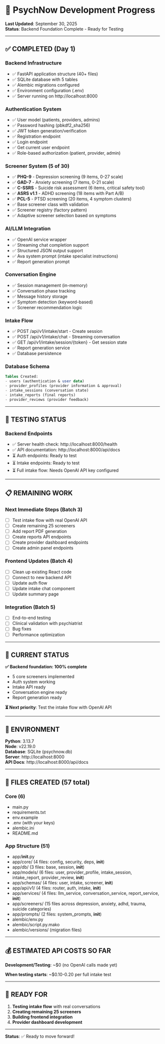 # 🚀 PsychNow Development Progress

**Last Updated**: September 30, 2025  
**Status**: Backend Foundation Complete - Ready for Testing

---

## ✅ COMPLETED (Day 1)

### **Backend Infrastructure**
- ✅ FastAPI application structure (40+ files)
- ✅ SQLite database with 5 tables
- ✅ Alembic migrations configured
- ✅ Environment configuration (.env)
- ✅ Server running on http://localhost:8000

### **Authentication System**
- ✅ User model (patients, providers, admins)
- ✅ Password hashing (pbkdf2_sha256)
- ✅ JWT token generation/verification
- ✅ Registration endpoint
- ✅ Login endpoint
- ✅ Get current user endpoint
- ✅ Role-based authorization (patient, provider, admin)

### **Screener System (5 of 30)**
- ✅ **PHQ-9** - Depression screening (9 items, 0-27 scale)
- ✅ **GAD-7** - Anxiety screening (7 items, 0-21 scale)
- ✅ **C-SSRS** - Suicide risk assessment (6 items, critical safety tool)
- ✅ **ASRS v1.1** - ADHD screening (18 items with Part A/B)
- ✅ **PCL-5** - PTSD screening (20 items, 4 symptom clusters)
- ✅ Base screener class with validation
- ✅ Screener registry (factory pattern)
- ✅ Adaptive screener selection based on symptoms

### **AI/LLM Integration**
- ✅ OpenAI service wrapper
- ✅ Streaming chat completion support
- ✅ Structured JSON output support
- ✅ Ava system prompt (intake specialist instructions)
- ✅ Report generation prompt

### **Conversation Engine**
- ✅ Session management (in-memory)
- ✅ Conversation phase tracking
- ✅ Message history storage
- ✅ Symptom detection (keyword-based)
- ✅ Screener recommendation logic

### **Intake Flow**
- ✅ POST /api/v1/intake/start - Create session
- ✅ POST /api/v1/intake/chat - Streaming conversation
- ✅ GET /api/v1/intake/session/{token} - Get session state
- ✅ Report generation service
- ✅ Database persistence

### **Database Schema**
```sql
Tables Created:
- users (authentication & user data)
- provider_profiles (provider information & approval)
- intake_sessions (conversation state)
- intake_reports (final reports)
- provider_reviews (provider feedback)
```

---

## 🧪 TESTING STATUS

### **Backend Endpoints**
- ✅ Server health check: http://localhost:8000/health
- ✅ API documentation: http://localhost:8000/api/docs
- ⏳ Auth endpoints: Ready to test
- ⏳ Intake endpoints: Ready to test
- ⏳ Full intake flow: Needs OpenAI API key configured

---

## 📋 REMAINING WORK

### **Next Immediate Steps (Batch 3)**
- [ ] Test intake flow with real OpenAI API
- [ ] Create remaining 25 screeners
- [ ] Add report PDF generation
- [ ] Create reports API endpoints
- [ ] Create provider dashboard endpoints
- [ ] Create admin panel endpoints

### **Frontend Updates (Batch 4)**
- [ ] Clean up existing React code
- [ ] Connect to new backend API
- [ ] Update auth flow
- [ ] Update intake chat component
- [ ] Update summary page

### **Integration (Batch 5)**
- [ ] End-to-end testing
- [ ] Clinical validation with psychiatrist
- [ ] Bug fixes
- [ ] Performance optimization

---

## 🎯 CURRENT STATUS

**✅ Backend foundation: 100% complete**
- 5 core screeners implemented
- Auth system working
- Intake API ready
- Conversation engine ready
- Report generation ready

**⏳ Next priority**: Test the intake flow with OpenAI API

---

## 🔑 ENVIRONMENT

**Python**: 3.13.7  
**Node**: v22.19.0  
**Database**: SQLite (psychnow.db)  
**Server**: http://localhost:8000  
**API Docs**: http://localhost:8000/api/docs

---

## 📝 FILES CREATED (57 total)

### Core (6)
- main.py
- requirements.txt
- env.example
- .env (with your keys)
- alembic.ini
- README.md

### App Structure (51)
- app/__init__.py
- app/core/ (4 files: config, security, deps, __init__)
- app/db/ (3 files: base, session, __init__)
- app/models/ (6 files: user, provider_profile, intake_session, intake_report, provider_review, __init__)
- app/schemas/ (4 files: user, intake, screener, __init__)
- app/api/v1/ (4 files: router, auth, intake, __init__)
- app/services/ (4 files: llm_service, conversation_service, report_service, __init__)
- app/screeners/ (15 files across depression, anxiety, adhd, trauma, suicide categories)
- app/prompts/ (2 files: system_prompts, __init__)
- alembic/env.py
- alembic/script.py.mako
- alembic/versions/ (migration files)

---

## 💰 ESTIMATED API COSTS SO FAR

**Development/Testing**: ~$0 (no OpenAI calls made yet)

**When testing starts**: ~$0.10-0.20 per full intake test

---

## 🚀 READY FOR

1. **Testing intake flow** with real conversations
2. **Creating remaining 25 screeners**
3. **Building frontend integration**
4. **Provider dashboard development**

---

**Status**: ✅ Ready to move forward!

